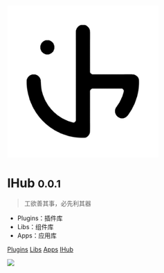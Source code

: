 ![logo](ihub.png)

# IHub <small>0.0.1</small>

> 工欲善其事，必先利其器

- Plugins：插件库
- Libs：组件库
- Apps：应用库

[Plugins](/plugins)
[Libs](/libs)
[Apps](/apps)
[IHub](https://ihub.pub)

![](https://api.yimian.xyz/img?type=wallpaper)
